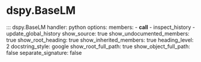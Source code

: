 # dspy.BaseLM

::: dspy.BaseLM
    handler: python
    options:
        members:
            - __call__
            - inspect_history
            - update_global_history
        show_source: true
        show_undocumented_members: true
        show_root_heading: true
        show_inherited_members: true
        heading_level: 2
        docstring_style: google
        show_root_full_path: true
        show_object_full_path: false
        separate_signature: false
